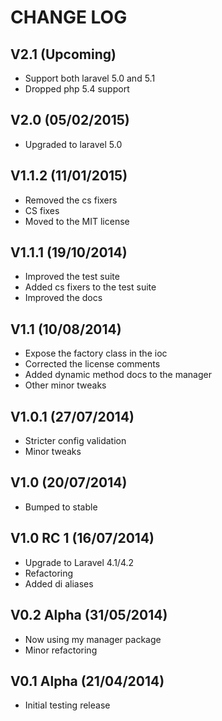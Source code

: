 CHANGE LOG
==========


## V2.1 (Upcoming)

* Support both laravel 5.0 and 5.1
* Dropped php 5.4 support


## V2.0 (05/02/2015)

* Upgraded to laravel 5.0


## V1.1.2 (11/01/2015)

* Removed the cs fixers
* CS fixes
* Moved to the MIT license


## V1.1.1 (19/10/2014)

* Improved the test suite
* Added cs fixers to the test suite
* Improved the docs


## V1.1 (10/08/2014)

* Expose the factory class in the ioc
* Corrected the license comments
* Added dynamic method docs to the manager
* Other minor tweaks


## V1.0.1 (27/07/2014)

* Stricter config validation
* Minor tweaks


## V1.0 (20/07/2014)

* Bumped to stable


## V1.0 RC 1 (16/07/2014)

* Upgrade to Laravel 4.1/4.2
* Refactoring
* Added di aliases


## V0.2 Alpha (31/05/2014)

* Now using my manager package
* Minor refactoring


## V0.1 Alpha (21/04/2014)

* Initial testing release
